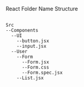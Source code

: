React Folder Name Structure

```

Src
--Components
  --UI
    --button.jsx
    --input.jsx
  --User
    --Form
      --Form.jsx
      --Form.css
      --Form.spec.jsx
    --List.jsx
    


